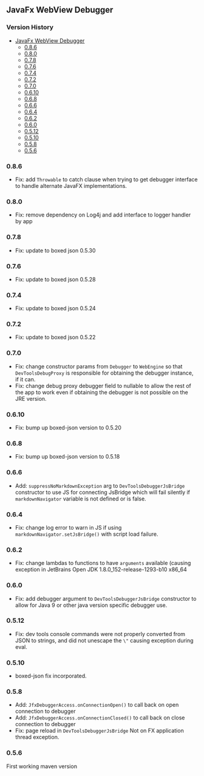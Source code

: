 ## JavaFx WebView Debugger

[TOC levels=3,6]: # "Version History"

### Version History
- [JavaFx WebView Debugger](#javafx-webview-debugger)
  - [0.8.6](#086)
  - [0.8.0](#080)
  - [0.7.8](#078)
  - [0.7.6](#076)
  - [0.7.4](#074)
  - [0.7.2](#072)
  - [0.7.0](#070)
  - [0.6.10](#0610)
  - [0.6.8](#068)
  - [0.6.6](#066)
  - [0.6.4](#064)
  - [0.6.2](#062)
  - [0.6.0](#060)
  - [0.5.12](#0512)
  - [0.5.10](#0510)
  - [0.5.8](#058)
  - [0.5.6](#056)


### 0.8.6

* Fix: add `Throwable` to catch clause when trying to get debugger interface to handle alternate
  JavaFX implementations.

### 0.8.0

* Fix: remove dependency on Log4j and add interface to logger handler by app

### 0.7.8

* Fix: update to boxed json 0.5.30

### 0.7.6

* Fix: update to boxed json 0.5.28

### 0.7.4

* Fix: update to boxed json 0.5.24

### 0.7.2

* Fix: update to boxed json 0.5.22

### 0.7.0

* Fix: change constructor params from `Debugger` to `WebEngine` so that `DevToolsDebugProxy` is
  responsible for obtaining the debugger instance, if it can.
* Fix: change debug proxy debugger field to nullable to allow the rest of the app to work even
  if obtaining the debugger is not possible on the JRE version.

### 0.6.10

* Fix: bump up boxed-json version to 0.5.20

### 0.6.8

* Fix: bump up boxed-json version to 0.5.18

### 0.6.6

* Add: `suppressNoMarkdownException` arg to `DevToolsDebuggerJsBridge` constructor to use JS for
  connecting JsBridge which will fail silently if `markdownNavigator` variable is not defined or
  is false.

### 0.6.4

* Fix: change log error to warn in JS if using `markdownNavigator.setJsBridge()` with script load
  failure.

### 0.6.2

* Fix: change lambdas to functions to have `arguments` available (causing exception in JetBrains
  Open JDK 1.8.0_152-release-1293-b10 x86_64

### 0.6.0

* Fix: add debugger argument to `DevToolsDebuggerJsBridge` constructor to allow for Java 9 or
  other java version specific debugger use.

### 0.5.12

* Fix: dev tools console commands were not properly converted from JSON to strings, and did not
  unescape the `\"` causing exception during eval.

### 0.5.10

* boxed-json fix incorporated.

### 0.5.8

* Add: `JfxDebuggerAccess.onConnectionOpen()` to call back on open connection to debugger
* Add: `JfxDebuggerAccess.onConnectionClosed()` to call back on close connection to debugger
* Fix: page reload in `DevToolsDebuggerJsBridge` Not on FX application thread exception.

### 0.5.6

First working maven version

